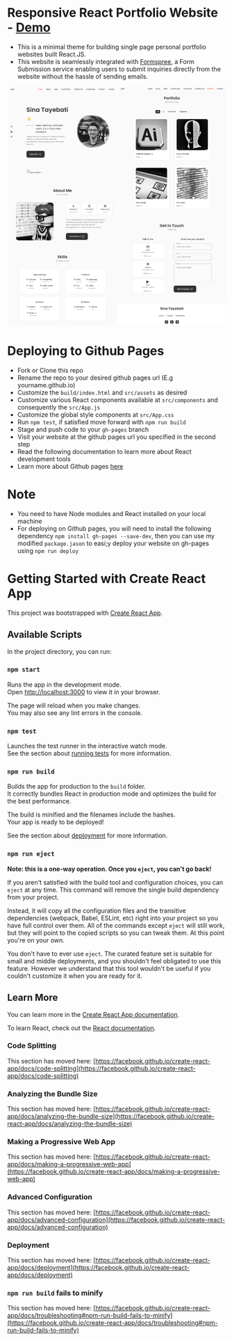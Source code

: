 # Responsive React Portfolio Website - <a href="https://sinatayebati.github.io/">Demo</a>

- This is a minimal theme for building single page personal portfolio websites built React.JS.
- This website is seamlessly integrated with <a href="https://formspree.io/">Formspree</a>, a Form Submission service enabling users to submit inquiries directly from the website without the hassle of sending emails.

<p align="center">
    <img src="src/assets/demo1.png"
    width = 250px
    >
    <img src="src/assets/demo2.png"
    width = 246px
    >
</p>

# Deploying to Github Pages

- Fork or Clone this repo
- Rename the repo to your desired github pages url (E.g yourname.github.io)
- Customize the `build/index.html` and `src/assets` as desired
- Customize various React components available at `src/components` and consequently the `src/App.js`
- Customize the global style components at `src/App.css`
-  Run `npm test`, if satisfied move forward with `npm run build`
- Stage and push code to your `gh-pages` branch
- Visit your website at the github pages url you specified in the second step
- Read the following documentation to learn more about React development tools
- Learn more about Github pages <a href="https://pages.github.com/">here</a>

# Note

- You need to have Node modules and React installed on your local machine
- For deploying on Github pages, you will need to install the following dependency `npm install gh-pages --save-dev`, then you can use my modified `package.jason` to easi;y deploy your website on gh-pages using `npm run deploy`

# Getting Started with Create React App

This project was bootstrapped with [Create React App](https://github.com/facebook/create-react-app).

## Available Scripts

In the project directory, you can run:

### `npm start`

Runs the app in the development mode.\
Open [http://localhost:3000](http://localhost:3000) to view it in your browser.

The page will reload when you make changes.\
You may also see any lint errors in the console.

### `npm test`

Launches the test runner in the interactive watch mode.\
See the section about [running tests](https://facebook.github.io/create-react-app/docs/running-tests) for more information.

### `npm run build`

Builds the app for production to the `build` folder.\
It correctly bundles React in production mode and optimizes the build for the best performance.

The build is minified and the filenames include the hashes.\
Your app is ready to be deployed!

See the section about [deployment](https://facebook.github.io/create-react-app/docs/deployment) for more information.

### `npm run eject`

**Note: this is a one-way operation. Once you `eject`, you can't go back!**

If you aren't satisfied with the build tool and configuration choices, you can `eject` at any time. This command will remove the single build dependency from your project.

Instead, it will copy all the configuration files and the transitive dependencies (webpack, Babel, ESLint, etc) right into your project so you have full control over them. All of the commands except `eject` will still work, but they will point to the copied scripts so you can tweak them. At this point you're on your own.

You don't have to ever use `eject`. The curated feature set is suitable for small and middle deployments, and you shouldn't feel obligated to use this feature. However we understand that this tool wouldn't be useful if you couldn't customize it when you are ready for it.

## Learn More

You can learn more in the [Create React App documentation](https://facebook.github.io/create-react-app/docs/getting-started).

To learn React, check out the [React documentation](https://reactjs.org/).

### Code Splitting

This section has moved here: [https://facebook.github.io/create-react-app/docs/code-splitting](https://facebook.github.io/create-react-app/docs/code-splitting)

### Analyzing the Bundle Size

This section has moved here: [https://facebook.github.io/create-react-app/docs/analyzing-the-bundle-size](https://facebook.github.io/create-react-app/docs/analyzing-the-bundle-size)

### Making a Progressive Web App

This section has moved here: [https://facebook.github.io/create-react-app/docs/making-a-progressive-web-app](https://facebook.github.io/create-react-app/docs/making-a-progressive-web-app)

### Advanced Configuration

This section has moved here: [https://facebook.github.io/create-react-app/docs/advanced-configuration](https://facebook.github.io/create-react-app/docs/advanced-configuration)

### Deployment

This section has moved here: [https://facebook.github.io/create-react-app/docs/deployment](https://facebook.github.io/create-react-app/docs/deployment)

### `npm run build` fails to minify

This section has moved here: [https://facebook.github.io/create-react-app/docs/troubleshooting#npm-run-build-fails-to-minify](https://facebook.github.io/create-react-app/docs/troubleshooting#npm-run-build-fails-to-minify)
